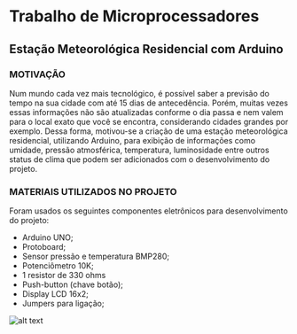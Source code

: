 # Trabalho de Microprocessadores
## Estação Meteorológica Residencial com Arduino

### MOTIVAÇÃO

Num mundo cada vez mais tecnológico, é possível saber a previsão do tempo na sua cidade com até 15 dias de antecedência. Porém, muitas vezes essas informações não são atualizadas conforme o dia passa e nem valem para o local exato que você se encontra, considerando cidades grandes por exemplo. Dessa forma, motivou-se a criação de uma estação meteorológica residencial, utilizando Arduino, para exibição de informações como umidade, pressão atmosférica, temperatura, luminosidade entre outros status de clima que podem ser adicionados com o desenvolvimento do projeto.

### MATERIAIS UTILIZADOS NO PROJETO

Foram usados os seguintes componentes eletrônicos para desenvolvimento do projeto:
- Arduino UNO;
- Protoboard;
- Sensor pressão e temperatura BMP280;
- Potenciômetro 10K;
- 1 resistor de 330 ohms
- Push-button (chave botão);
- Display LCD 16x2;
- Jumpers para ligação;

![alt text]([https://github.com/[username]/[reponame]/blob/[branch]/image.jpg?raw=true](https://github.com/annielucarv/estacao-meterologica-arduino/blob/main/esquema-do-circuito.jpg))
